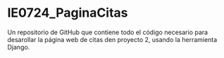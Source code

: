 # IE0724_PaginaCitas
Un repositorio de GitHub que contiene todo el código necesario para desarollar la página web de citas den proyecto 2, usando la herramienta Django.
